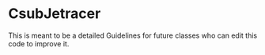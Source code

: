 # CsubJetracer
This is meant to be a detailed Guidelines for future classes who can edit this code to improve it.
